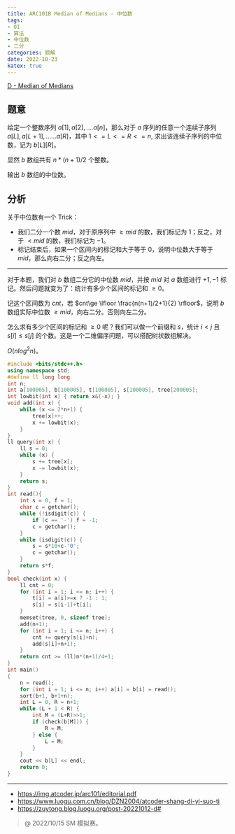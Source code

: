 ```yaml
---
title: ARC101B Median of Medians - 中位数
tags:
- OI
- 算法
- 中位数
- 二分
categories: 题解
date: 2022-10-23
katex: true
---
```


[D - Median of Medians](https://atcoder.jp/contests/arc101/tasks/arc101_b)

## 题意

给定一个整数序列 $a[1],a[2],....a[n]$，那么对于 $a$ 序列的任意一个连续子序列 $a[L],a[L+1],......a[R]$，其中 $1<=L<=R<=n$, 求出该连续子序列的中位数，记为 $b[L][R]$。

显然 $b$ 数组共有 $n*(n+1)/2$ 个整数。

输出 $b$ 数组的中位数。

## 分析

关于中位数有一个 Trick：

- 我们二分一个数 $mid$，对于原序列中 $\ge mid$ 的数，我们标记为 $1$；反之，对于 $< mid$ 的数，我们标记为 $−1$。
- 标记结束后，如果一个区间内的标记和大于等于 $0$，说明中位数大于等于 $mid$，那么向右二分；反之向左。

------

对于本题，我们对 $b$ 数组二分它的中位数 $mid$，并按 $mid$ 对 $a$ 数组进行 $+1,-1$ 标记。然后问题就变为了：统计有多少个区间的标记和 $\ge 0$。

记这个区间数为 $cnt$，若 $cnt\ge \lfloor \frac{n(n+1)/2+1}{2} \rfloor$，说明 $b$ 数组实际中位数 $\ge mid$，向右二分。否则向左二分。

怎么求有多少个区间的标记和 $\ge 0$ 呢？我们可以做一个前缀和 $s$，统计 $i < j$ 且 $s[i] \le s[j]$ 的个数。这是一个二维偏序问题，可以搭配树状数组解决。

$O(nlog^2n)$。

```cpp
#include <bits/stdc++.h>
using namespace std;
#define ll long long
int n;
int a[100005], b[100005], t[100005], s[100005], tree[200005];
int lowbit(int x) { return x&(-x); }
void add(int x) {
	while (x <= 2*n+1) {
		tree[x]++;
		x += lowbit(x);
	}
}
ll query(int x) {
	ll s = 0;
	while (x) {
		s += tree[x];
		x -= lowbit(x);
	}
	return s;
}
int read(){
	int s = 0, f = 1;
	char c = getchar();
	while (!isdigit(c)) {
		if (c == '-') f = -1;
		c = getchar();
	}
	while (isdigit(c)) {
		s = s*10+c-'0';
		c = getchar();
	}
	return s*f;
}
bool check(int x) {
	ll cnt = 0;
	for (int i = 1; i <= n; i++) {
		t[i] = a[i]>=x ? -1 : 1;
		s[i] = s[i-1]+t[i];
	}
	memset(tree, 0, sizeof tree);
	add(n+1);
	for (int i = 1; i <= n; i++) {
		cnt += query(s[i]+n);
		add(s[i]+n+1); 
	}
	return cnt >= (ll)n*(n+1)/4+1;
}
int main()
{
	n = read();
	for (int i = 1; i <= n; i++) a[i] = b[i] = read();
	sort(b+1, b+1+n);
	int L = 0, R = n+1;
	while (L + 1 < R) {
		int M = (L+R)>>1;
		if (check(b[M])) {
			R = M;
		} else {
			L = M;
		}
	}
	cout << b[L] << endl;
	return 0;
} 
```

---

- https://img.atcoder.jp/arc101/editorial.pdf
- https://www.luogu.com.cn/blog/DZN2004/atcoder-shang-di-yi-suo-ti
- https://zuytong.blog.luogu.org/post-20221012-d#

> @ 2022/10/15 SM 模拟赛。